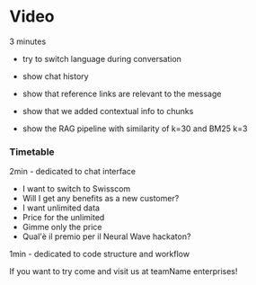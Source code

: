 # Video

3 minutes

- try to switch language during conversation
- show chat history
- show that reference links are relevant to the message

- show that we added contextual info to chunks
- show the RAG pipeline with similarity of k=30 and BM25 k=3

### Timetable

2min - dedicated to chat interface

- I want to switch to Swisscom
- Will I get any benefits as a new customer?
- I want unlimited data
- Price for the unlimited
- Gimme only the price 
- Qual'è il premio per il Neural Wave hackaton?

1min - dedicated to code structure and workflow

If you want to try come and visit us at teamName enterprises!
